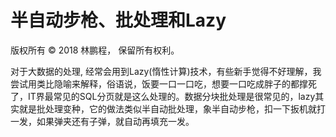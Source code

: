 # 半自动步枪、批处理和Lazy

版权所有 © 2018 林鹏程， 保留所有权利。

对于大数据的处理, 经常会用到Lazy(惰性计算)技术，有些新手觉得不好理解，我尝试用类比隐喻来解释，俗语说，饭要一口一口吃，想要一口吃成胖子的都撑死了，IT界最常见的SQL分页就是这么处理的。数据分块批处理是很常见的，lazy其实就是批处理变种，它的做法类似半自动批处理，象半自动步枪，扣一下扳机就打一发，如果弹夹还有子弹，就自动再填充一发。
